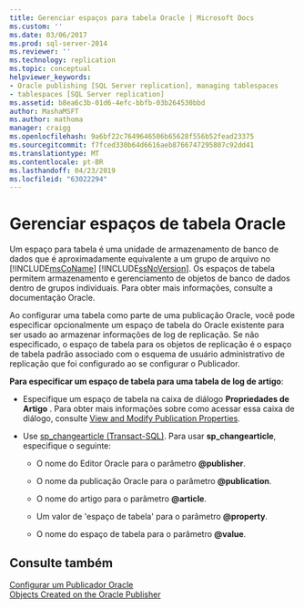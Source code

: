 ```yaml
---
title: Gerenciar espaços para tabela Oracle | Microsoft Docs
ms.custom: ''
ms.date: 03/06/2017
ms.prod: sql-server-2014
ms.reviewer: ''
ms.technology: replication
ms.topic: conceptual
helpviewer_keywords:
- Oracle publishing [SQL Server replication], managing tablespaces
- tablespaces [SQL Server replication]
ms.assetid: b8ea6c3b-01d6-4efc-bbfb-03b264530bbd
author: MashaMSFT
ms.author: mathoma
manager: craigg
ms.openlocfilehash: 9a6bf22c7649646506b65628f556b52fead23375
ms.sourcegitcommit: f7fced330b64d6616aeb8766747295807c92dd41
ms.translationtype: MT
ms.contentlocale: pt-BR
ms.lasthandoff: 04/23/2019
ms.locfileid: "63022294"
---
```

# <a name="manage-oracle-tablespaces"></a>Gerenciar espaços de tabela Oracle
  Um espaço para tabela é uma unidade de armazenamento de banco de dados que é aproximadamente equivalente a um grupo de arquivo no [!INCLUDE[msCoName](../../../includes/msconame-md.md)] [!INCLUDE[ssNoVersion](../../../includes/ssnoversion-md.md)]. Os espaços de tabela permitem armazenamento e gerenciamento de objetos de banco de dados dentro de grupos individuais. Para obter mais informações, consulte a documentação Oracle.  
  
 Ao configurar uma tabela como parte de uma publicação Oracle, você pode especificar opcionalmente um espaço de tabela do Oracle existente para ser usado ao armazenar informações de log de replicação. Se não especificado, o espaço de tabela para os objetos de replicação é o espaço de tabela padrão associado com o esquema de usuário administrativo de replicação que foi configurado ao se configurar o Publicador.  
  
 **Para especificar um espaço de tabela para uma tabela de log de artigo**:  
  
-   Especifique um espaço de tabela na caixa de diálogo **Propriedades de Artigo** . Para obter mais informações sobre como acessar essa caixa de diálogo, consulte [View and Modify Publication Properties](../publish/view-and-modify-publication-properties.md).  
  
-   Use [sp_changearticle &#40;Transact-SQL&#41;](/sql/relational-databases/system-stored-procedures/sp-changearticle-transact-sql). Para usar **sp_changearticle**, especifique o seguinte:  
  
    -   O nome do Editor Oracle para o parâmetro **@publisher**.  
  
    -   O nome da publicação Oracle para o parâmetro **@publication**.  
  
    -   O nome do artigo para o parâmetro **@article**.  
  
    -   Um valor de 'espaço de tabela' para o parâmetro **@property**.  
  
    -   O nome do espaço de tabela para o parâmetro **@value**.  
  
## <a name="see-also"></a>Consulte também  
 [Configurar um Publicador Oracle](configure-an-oracle-publisher.md)   
 [Objects Created on the Oracle Publisher](objects-created-on-the-oracle-publisher.md)  
  
  
